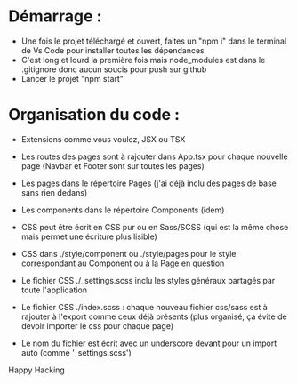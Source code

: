 # Démarrage :

- Une fois le projet téléchargé et ouvert, faites un "npm i" dans le terminal de Vs Code pour installer toutes les dépendances
- C'est long et lourd la première fois mais node_modules est dans le .gitignore donc aucun soucis pour push sur github
- Lancer le projet "npm start"

# Organisation du code :

- Extensions comme vous voulez, JSX ou TSX
- Les routes des pages sont à rajouter dans App.tsx pour chaque nouvelle page (Navbar et Footer sont sur toutes les pages)
- Les pages dans le répertoire Pages (j'ai déjà inclu des pages de base sans rien dedans)
- Les components dans le répertoire Components (idem)

- CSS peut être écrit en CSS pur ou en Sass/SCSS (qui est la même chose mais permet une écriture plus lisible)
- CSS dans ./style/component ou ./style/pages pour le style correspondant au Component ou à la Page en question
- Le fichier CSS ./\_settings.scss inclu les styles généraux partagés par toute l'application
- Le fichier CSS ./index.scss : chaque nouveau fichier css/sass est à rajouter à l'export comme ceux déjà présents (plus organisé, ça évite de devoir importer le css pour chaque page)
- Le nom du fichier est écrit avec un underscore devant pour un import auto (comme '\_settings.scss')

Happy Hacking
